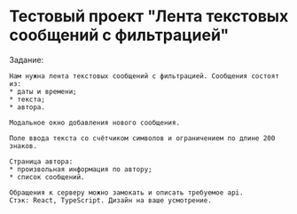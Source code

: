 # Тестовый проект "Лента текстовых сообщений с фильтрацией"

Задание:
```
Нам нужна лента текстовых сообщений с фильтрацией. Сообщения состоят из:
* даты и времени;
* текста;
* автора.

Модальное окно добавления нового сообщения.

Поле ввода текста со счётчиком символов и ограничением по длине 200 знаков.

Страница автора:
* произвольная информация по автору;
* список сообщений.

Обращения к серверу можно замокать и описать требуемое api.
Стэк: React, TypeScript. Дизайн на ваше усмотрение.
```